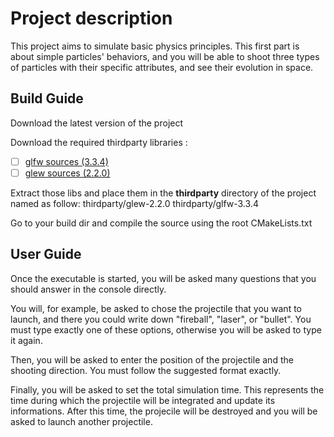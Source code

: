 # Project description

This project aims to simulate basic physics principles.
This first part is about simple particles' behaviors, and you will be able to shoot three types of particles
with their specific attributes, and see their evolution in space.


## Build Guide

Download the latest version of the project

Download the required thirdparty libraries :

- [ ] [glfw sources (3.3.4)](https://github.com/glfw/glfw)
- [ ] [glew sources (2.2.0)](https://github.com/nigels-com/glew)

Extract those libs and place them in the **thirdparty** directory of the project named as follow:
thirdparty/glew-2.2.0
thirdparty/glfw-3.3.4

Go to your build dir and compile the source using the root CMakeLists.txt

## User Guide

Once the executable is started, you will be asked many questions that you should answer in the console directly.

You will, for example, be asked to chose the projectile that you want to launch, and there you could write down
"fireball", "laser", or "bullet". You must type exactly one of these options, otherwise you will be asked to
type it again. 

Then, you will be asked to enter the position of the projectile and the shooting direction. You must follow the suggested
format exactly.

Finally, you will be asked to set the total simulation time. This represents the time during which the projectile will
be integrated and update its informations. After this time, the projecile will be destroyed and you will be asked
to launch another projectile.
